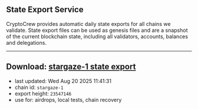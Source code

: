 ## State Export Service
CryptoCrew provides automatic daily state exports for all chains we validate. State export files can be used as genesis files and are a snapshot of the current blockchain state, including all validators, accounts, balances and delegations.

---
**Download: [stargaze-1 state export](https://dl-eu2.ccvalidators.com/SERVICE/stargaze/stargaze-1_export_23547146.json)**
---

- last updated: Wed Aug 20 2025 11:41:31
- chain id: `stargaze-1`
- export height: `23547146`
- use for: airdrops, local tests, chain recovery
